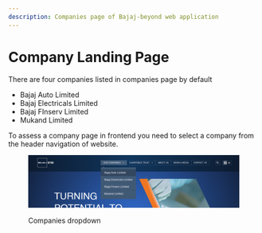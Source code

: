 ```yaml
---
description: Companies page of Bajaj-beyond web application
---
```


# Company Landing Page

There are four companies listed in companies page by default

* Bajaj Auto Limited
* Bajaj Electricals Limited
* Bajaj FInserv Limited
* Mukand Limited

To assess a company page in frontend you need to select a company from the header navigation of website.&#x20;

<figure><img src="../../.gitbook/assets/header-navigation-for-companies.png" alt=""><figcaption><p>Companies dropdown</p></figcaption></figure>
